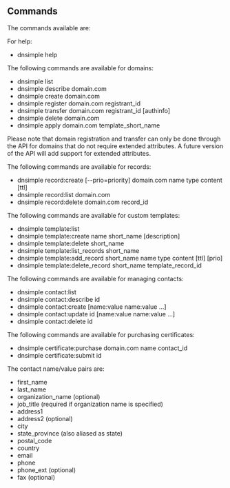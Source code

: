 ## Commands

The commands available are:

For help:

- dnsimple help

The following commands are available for domains:

- dnsimple list
- dnsimple describe domain.com
- dnsimple create domain.com
- dnsimple register domain.com registrant_id
- dnsimple transfer domain.com registrant_id [authinfo]
- dnsimple delete domain.com
- dnsimple apply domain.com template_short_name

Please note that domain registration and transfer can only be done through the API for domains that do not require extended attributes. A future version of the API will add support for extended attributes.

The following commands are available for records:

- dnsimple record:create [--prio=priority] domain.com name type content [ttl]
- dnsimple record:list domain.com
- dnsimple record:delete domain.com record_id

The following commands are available for custom templates:

- dnsimple template:list
- dnsimple template:create name short_name [description]
- dnsimple template:delete short_name
- dnsimple template:list_records short_name
- dnsimple template:add_record short_name name type content [ttl] [prio]
- dnsimple template:delete_record short_name template_record_id

The following commands are available for managing contacts:

- dnsimple contact:list
- dnsimple contact:describe id
- dnsimple contact:create [name:value name:value ...]
- dnsimple contact:update id [name:value name:value ...]
- dnsimple contact:delete id

The following commands are available for purchasing certificates:

- dnsimple certificate:purchase domain.com name contact_id
- dnsimple certificate:submit id

The contact name/value pairs are:

- first_name
- last_name
- organization_name (optional)
- job_title (required if organization name is specified)
- address1
- address2 (optional)
- city
- state_province (also aliased as state)
- postal_code
- country
- email
- phone
- phone_ext (optional)
- fax (optional)
